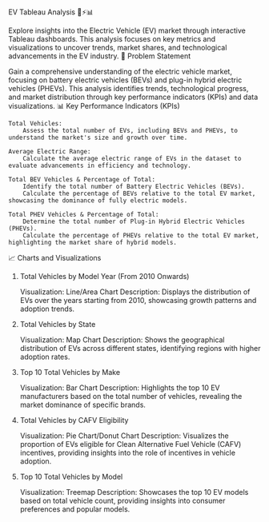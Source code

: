 EV Tableau Analysis 🚗⚡📊

Explore insights into the Electric Vehicle (EV) market through interactive Tableau dashboards. This analysis focuses on key metrics and visualizations to uncover trends, market shares, and technological advancements in the EV industry.
📜 Problem Statement

Gain a comprehensive understanding of the electric vehicle market, focusing on battery electric vehicles (BEVs) and plug-in hybrid electric vehicles (PHEVs). This analysis identifies trends, technological progress, and market distribution through key performance indicators (KPIs) and data visualizations.
📊 Key Performance Indicators (KPIs)

    Total Vehicles:
        Assess the total number of EVs, including BEVs and PHEVs, to understand the market's size and growth over time.

    Average Electric Range:
        Calculate the average electric range of EVs in the dataset to evaluate advancements in efficiency and technology.

    Total BEV Vehicles & Percentage of Total:
        Identify the total number of Battery Electric Vehicles (BEVs).
        Calculate the percentage of BEVs relative to the total EV market, showcasing the dominance of fully electric models.

    Total PHEV Vehicles & Percentage of Total:
        Determine the total number of Plug-in Hybrid Electric Vehicles (PHEVs).
        Calculate the percentage of PHEVs relative to the total EV market, highlighting the market share of hybrid models.

📈 Charts and Visualizations
1. Total Vehicles by Model Year (From 2010 Onwards)

    Visualization: Line/Area Chart
    Description: Displays the distribution of EVs over the years starting from 2010, showcasing growth patterns and adoption trends.

2. Total Vehicles by State

    Visualization: Map Chart
    Description: Shows the geographical distribution of EVs across different states, identifying regions with higher adoption rates.

3. Top 10 Total Vehicles by Make

    Visualization: Bar Chart
    Description: Highlights the top 10 EV manufacturers based on the total number of vehicles, revealing the market dominance of specific brands.

4. Total Vehicles by CAFV Eligibility

    Visualization: Pie Chart/Donut Chart
    Description: Visualizes the proportion of EVs eligible for Clean Alternative Fuel Vehicle (CAFV) incentives, providing insights into the role of incentives in vehicle adoption.

5. Top 10 Total Vehicles by Model

    Visualization: Treemap
    Description: Showcases the top 10 EV models based on total vehicle count, providing insights into consumer preferences and popular models.

